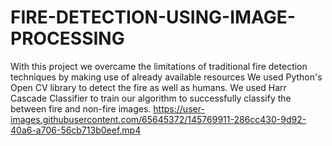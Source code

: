 # FIRE-DETECTION-USING-IMAGE-PROCESSING
With this project we overcame the limitations of traditional fire detection techniques by making use of already available resources
We used Python's Open CV library to detect the fire as well as humans. We used Harr Cascade Classifier to train our algorithm to successfully classify the
between fire and non-fire images. 
https://user-images.githubusercontent.com/65645372/145769911-286cc430-9d92-40a6-a706-56cb713b0eef.mp4
